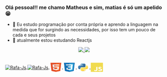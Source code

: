 ### Olá pessoal!! me chamo Matheus e sim, matias é só um apelido 😁

- 🔭 Eu estudo programação por conta própria e aprendo a linguagem na medida que for surgindo as necessidades, por isso tem um pouco de cada e seus projetos
- 🌱 atualmente estou estudando Reactjs

<div align="center">
  <a href="https://github.com/rafaballerini">
  <img height="180em" src="https://github-readme-stats.vercel.app/api?username=matiash26&show_icons=true&theme=dracula&include_all_commits=true&count_private=true"/>
  <img height="180em" src="https://github-readme-stats.vercel.app/api/top-langs/?username=matiash26&layout=compact&langs_count=7&theme=dracula"/>
</div>
  <div style="display: inline_block"><br>
    
<img align="center" alt="Rafa-Js" height="30" width="40"
src="https://cdn.jsdelivr.net/gh/devicons/devicon/icons/php/php-original.svg" />
 <img align="center" alt="Rafa-Js" height="30" width="40" src="https://cdn.jsdelivr.net/gh/devicons/devicon/icons/mysql/mysql-original.svg" />
   <img align="center" alt="Rafa-HTML" height="30" width="40" src="https://raw.githubusercontent.com/devicons/devicon/master/icons/html5/html5-original.svg">
  <img align="center" alt="Rafa-CSS" height="30" width="40" src="https://raw.githubusercontent.com/devicons/devicon/master/icons/css3/css3-original.svg">
   <img align="center" alt="Rafa-Python" height="30" width="40" src="https://raw.githubusercontent.com/devicons/devicon/master/icons/python/python-original.svg">
  <img align="center" alt="Rafa-Js" height="30" width="40" src="https://raw.githubusercontent.com/devicons/devicon/master/icons/javascript/javascript-plain.svg">
</div>
